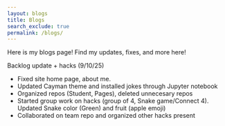 ```yaml
---
layout: blogs 
title: Blogs
search_exclude: true
permalink: /blogs/
---
```

<p> 
Here is my blogs page! Find my updates, fixes, and more here!

Backlog update + hacks (9/10/25)
- Fixed site home page, about me. 
- Updated Cayman theme and installed jokes through Jupyter notebook
- Organized repos (Student, Pages), deleted unnecesary repos
- Started group work on hacks (group of 4, Snake game/Connect 4). Updated Snake color (Green) and fruit (apple emoji)
- Collaborated on team repo and organized other hacks present
</p>